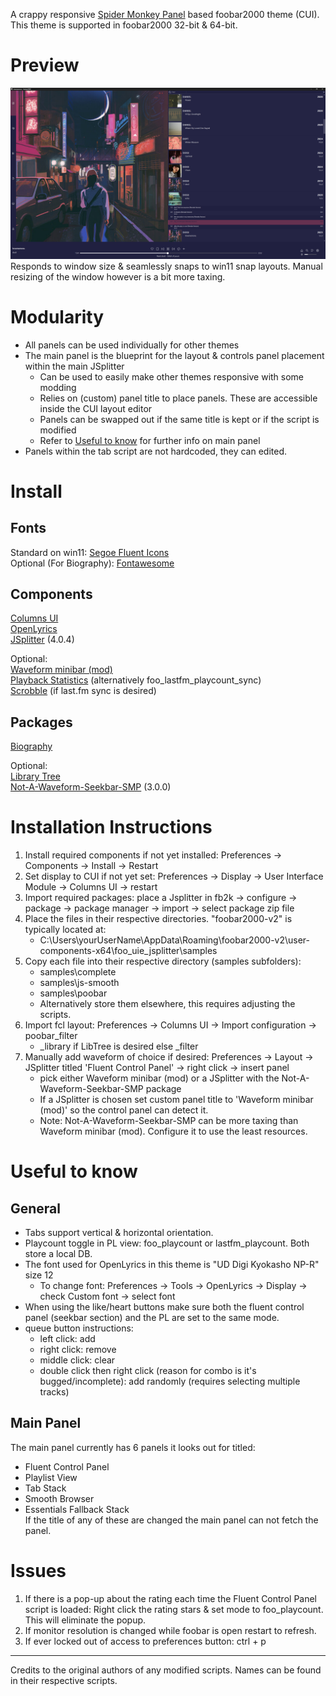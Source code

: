 A crappy responsive [Spider Monkey Panel](https://github.com/TheQwertiest/foo_spider_monkey_panel) based foobar2000 theme (CUI).  
This theme is supported in foobar2000 32-bit & 64-bit.

# Preview
![Preview](preview.png)  
Responds to window size & seamlessly snaps to win11 snap layouts. Manual resizing of the window however is a bit more taxing.  

# Modularity
* All panels can be used individually for other themes
* The main panel is the blueprint for the layout & controls panel placement within the main JSplitter
    * Can be used to easily make other themes responsive with some modding
    * Relies on (custom) panel title to place panels. These are accessible inside the CUI layout editor
    * Panels can be swapped out if the same title is kept or if the script is modified
    * Refer to [Useful to know](#useful-to-know) for further info on main panel
* Panels within the tab script are not hardcoded, they can edited.

# Install
## Fonts
Standard on win11: [Segoe Fluent Icons](https://learn.microsoft.com/en-us/windows/apps/design/downloads/#fonts)  
Optional (For Biography): [Fontawesome](https://github.com/FortAwesome/Font-Awesome/blob/4.x/fonts/fontawesome-webfont.ttf)

## Components
[Columns UI](https://www.foobar2000.org/components/view/foo_ui_columns)  
[OpenLyrics](https://www.foobar2000.org/components/view/foo_openlyrics)  
[JSplitter](https://hydrogenaudio.org/index.php/topic,126743.msg1063721.html#msg1063721) (4.0.4)  

Optional:  
[Waveform minibar (mod)](https://www.foobar2000.org/components/view/foo_wave_minibar_mod)  
[Playback Statistics](https://www.foobar2000.org/components/view/foo_playcount) (alternatively foo_lastfm_playcount_sync)  
[Scrobble](https://www.foobar2000.org/components/view/foo_scrobble) (if last.fm sync is desired)

## Packages
[Biography](https://github.com/Wil-B/Biography)  

Optional:  
[Library Tree](https://github.com/Wil-B/Library-Tree)  
[Not-A-Waveform-Seekbar-SMP](https://github.com/regorxxx/Not-A-Waveform-Seekbar-SMP) (3.0.0)

# Installation Instructions
1.  Install required components if not yet installed: Preferences -> Components -> Install -> Restart
2.  Set display to CUI if not yet set: Preferences -> Display -> User Interface Module -> Columns UI -> restart
3.  Import required packages: place a Jsplitter in fb2k -> configure -> package -> package manager -> import -> select package zip file
4.  Place the files in their respective directories. "foobar2000-v2" is typically located at:
    - C:\Users\yourUserName\AppData\Roaming\foobar2000-v2\user-components-x64\foo_uie_jsplitter\samples
5.  Copy each file into their respective directory (samples subfolders):
    - samples\complete
    - samples\js-smooth
    - samples\poobar  
    - Alternatively store them elsewhere, this requires adjusting the scripts.
6.  Import fcl layout: Preferences -> Columns UI -> Import configuration -> poobar_filter
    - _library if LibTree is desired else _filter
7. Manually add waveform of choice if desired: Preferences -> Layout -> JSplitter titled 'Fluent Control Panel' -> right click -> insert panel
    - pick either Waveform minibar (mod) or a JSplitter with the Not-A-Waveform-Seekbar-SMP package
    - If a JSplitter is chosen set custom panel title to 'Waveform minibar (mod)' so the control panel can detect it.
    - Note: Not-A-Waveform-Seekbar-SMP can be more taxing than Waveform minibar (mod). Configure it to use the least resources.

# Useful to know
## General
* Tabs support vertical & horizontal orientation.
* Playcount toggle in PL view: foo_playcount or lastfm_playcount. Both store a local DB.
* The font used for OpenLyrics in this theme is "UD Digi Kyokasho NP-R" size 12
    * To change font: Preferences -> Tools -> OpenLyrics -> Display -> check Custom font -> select font
* When using the like/heart buttons make sure both the fluent control panel (seekbar section) and the PL are set to the same mode.
* queue button instructions:
    * left click: add
    * right click: remove
    * middle click: clear
    * double click then right click (reason for combo is it's bugged/incomplete): add randomly (requires selecting multiple tracks)

## Main Panel
The main panel currently has 6 panels it looks out for titled:
* Fluent Control Panel
* Playlist View
* Tab Stack
* Smooth Browser
* Essentials Fallback Stack  
If the title of any of these are changed the main panel can not fetch the panel.

# Issues
1. If there is a pop-up about the rating each time the Fluent Control Panel script is loaded: Right click the rating stars & set mode to foo_playcount. This will eliminate the popup.
2. If monitor resolution is changed while foobar is open restart to refresh.
3. If ever locked out of access to preferences button: ctrl + p

---
Credits to the original authors of any modified scripts. Names can be found in their respective scripts.
